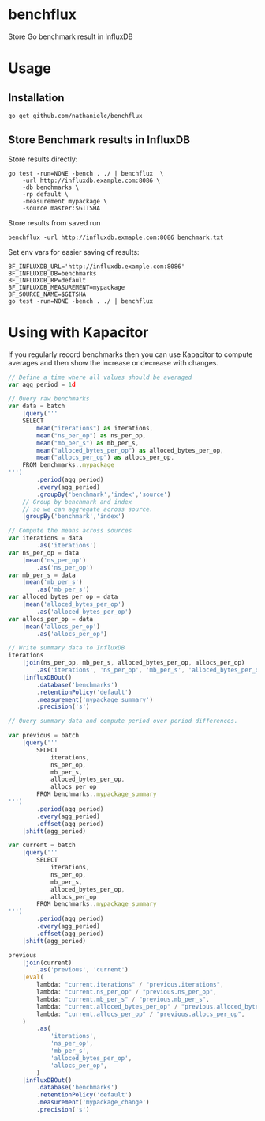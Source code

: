 # benchflux

Store Go benchmark result in InfluxDB

# Usage

## Installation

    go get github.com/nathanielc/benchflux

## Store Benchmark results in InfluxDB

Store results directly:

    go test -run=NONE -bench . ./ | benchflux  \
        -url http://influxdb.example.com:8086 \
        -db benchmarks \
        -rp default \
        -measurement mypackage \
        -source master:$GITSHA

Store results from saved run

    benchflux -url http://influxdb.exmaple.com:8086 benchmark.txt

Set env vars for easier saving of results:

    BF_INFLUXDB_URL='http://influxdb.example.com:8086'
    BF_INFLUXDB_DB=benchmarks
    BF_INFLUXDB_RP=default
    BF_INFLUXDB_MEASUREMENT=mypackage
    BF_SOURCE_NAME=$GITSHA
    go test -run=NONE -bench . ./ | benchflux

# Using with Kapacitor

If you regularly record benchmarks then you can use Kapacitor to compute averages and then show the increase or decrease with changes.

```javascript
// Define a time where all values should be averaged
var agg_period = 1d

// Query raw benchmarks
var data = batch
    |query('''
    SELECT
        mean("iterations") as iterations,
        mean("ns_per_op") as ns_per_op,
        mean("mb_per_s") as mb_per_s,
        mean("alloced_bytes_per_op") as alloced_bytes_per_op,
        mean("allocs_per_op") as allocs_per_op,
    FROM benchmarks..mypackage
''')
        .period(agg_period)
        .every(agg_period)
        .groupBy('benchmark','index','source')
    // Group by benchmark and index
    // so we can aggregate across source.
    |groupBy('benchmark','index')

// Compute the means across sources
var iterations = data
        .as('iterations')
var ns_per_op = data
    |mean('ns_per_op')
        .as('ns_per_op')
var mb_per_s = data
    |mean('mb_per_s')
        .as('mb_per_s')
var alloced_bytes_per_op = data
    |mean('alloced_bytes_per_op')
        .as('alloced_bytes_per_op')
var allocs_per_op = data
    |mean('allocs_per_op')
        .as('allocs_per_op')

// Write summary data to InfluxDB
iterations
    |join(ns_per_op, mb_per_s, alloced_bytes_per_op, allocs_per_op)
        .as('iterations', 'ns_per_op', 'mb_per_s', 'alloced_bytes_per_op', 'allocs_per_op')
    |influxDBOut()
        .database('benchmarks')
        .retentionPolicy('default')
        .measurement('mypackage_summary')
        .precision('s')

// Query summary data and compute period over period differences.

var previous = batch
    |query('''
        SELECT
            iterations,
            ns_per_op,
            mb_per_s,
            alloced_bytes_per_op,
            allocs_per_op
        FROM benchmarks..mypackage_summary
''')
        .period(agg_period)
        .every(agg_period)
        .offset(agg_period)
    |shift(agg_period)

var current = batch
    |query('''
        SELECT
            iterations,
            ns_per_op,
            mb_per_s,
            alloced_bytes_per_op,
            allocs_per_op
        FROM benchmarks..mypackage_summary
''')
        .period(agg_period)
        .every(agg_period)
        .offset(agg_period)
    |shift(agg_period)

previous
    |join(current)
        .as('previous', 'current')
    |eval(
        lambda: "current.iterations" / "previous.iterations",
        lambda: "current.ns_per_op" / "previous.ns_per_op",
        lambda: "current.mb_per_s" / "previous.mb_per_s",
        lambda: "current.alloced_bytes_per_op" / "previous.alloced_bytes_per_op",
        lambda: "current.allocs_per_op" / "previous.allocs_per_op",
    )
        .as(
            'iterations',
            'ns_per_op',
            'mb_per_s',
            'alloced_bytes_per_op',
            'allocs_per_op',
        )
    |influxDBOut()
        .database('benchmarks')
        .retentionPolicy('default')
        .measurement('mypackage_change')
        .precision('s')

```


